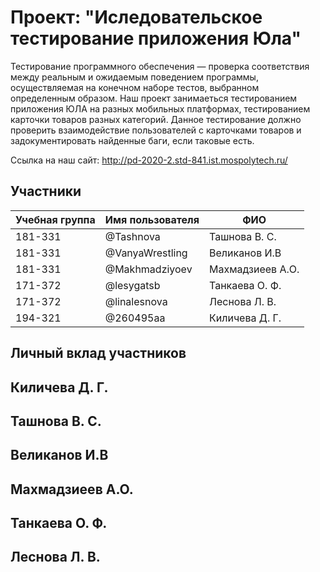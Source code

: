 # Проект: "Иследовательское тестирование приложения Юла"

Тестирование программного обеспечения — проверка соответствия между реальным и ожидаемым поведением программы, осуществляемая на конечном наборе тестов, выбранном определенным образом.
Наш проект занимаеться тестированием приложения ЮЛА на разных мобильных платформах, тестированием карточки товаров разных категорий.
Данное тестирование должно проверить взаимодействие пользователей с карточками товаров и задокументировать найденные баги, если таковые есть.

Ссылка на наш сайт: http://pd-2020-2.std-841.ist.mospolytech.ru/

## Участники

| Учебная группа | Имя пользователя | ФИО                      |
|----------------|------------------|--------------------------|
| 181-331        | @Tashnova        | Ташнова В. С.            | 
| 181-331        | @VanyaWrestling  | Великанов И.В            |
| 181-331        | @Makhmadziyoev   | Махмадзиеев А.О.         |
| 171-372        | @lesygatsb       | Танкаева О. Ф.           |
| 171-372        | @linalesnova     | Леснова Л. В.            |
| 194-321        | @260495aa        | Киличева  Д. Г.          |

## Личный вклад участников
## Киличева  Д. Г.

## Ташнова В. С.  

## Великанов И.В  

## Махмадзиеев А.О.  

## Танкаева О. Ф. 

## Леснова Л. В. 





